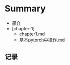 # Summary

* [简介](/README.md)
* [chapter-1]
  * [chapter1.md](/chapter-1/chapter1.md)
  * [基本pytorch中操作.md](/chapter-1/基本pytorch中操作.md)

## 记录

